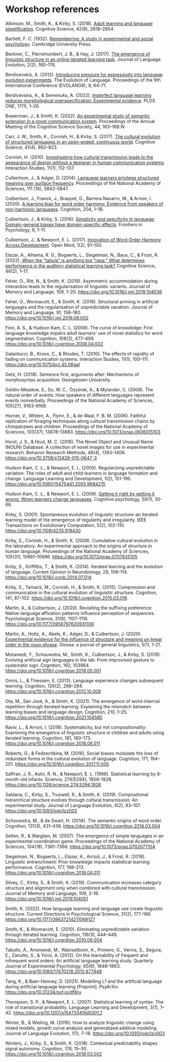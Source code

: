 # Workshop references

Atkinson, M., Smith, K., & Kirby, S. (2018). [Adult learning and language simplification](https://doi.org/10.1111/cogs.12686). Cognitive Science, 42(8), 2818–2854.

Bartlett, F. C. (1932). [Remembering: A study in experimental and social psychology](https://doi.org/10.1017/CBO9780511759185). Cambridge University Press.

Beckner, C., Pierrehumbert, J. B., & Hay, J. (2017). [The emergence of linguistic structure in an online iterated learning task](https://doi.org/10.1093/jole/lzx001). Journal of Language Evolution, 2(2), 160–176.

Berdicevskis, A. (2012). [Introducing pressure for expressivity into language evolution experiments](https://doi.org/10.1142/9789814401500_0009). The Evolution of Language. Proceedings of the 9th International Conference (EVOLANG9), 9, 64–71.

Berdicevskis, A., & Semenuks, A. (2022). [Imperfect language learning reduces morphological overspecification: Experimental evidence](https://doi.org/10.1371/journal.pone.0262876). PLOS ONE, 17(1), 1–26.

Bowerman, J., & Smith, K. (2022). [An experimental study of semantic extension in a novel communication system](https://escholarship.org/uc/item/3x3398ct). Proceedings of the Annual Meeting of the Cognitive Science Society, 44, 163–169.W

Carr, J. W., Smith, K., Cornish, H., & Kirby, S. (2017). [The cultural evolution of structured languages in an open-ended, continuous world](https://doi.org/10.1111/cogs.12371). Cognitive Science, 41(4), 892–923.

Cornish, H. (2010). [Investigating how cultural transmission leads to the appearance of design without a designer in human communication systems](https://doi.org/10.1075/is.11.1.02cor). Interaction Studies, 11(1), 112–137.

Culbertson, J., & Adger, D. (2014). [Language learners privilege structured meaning over surface frequency](https://www.pnas.org/doi/abs/10.1073/pnas.1320525111). Proceedings of the National Academy of Sciences, 111 (16), 5842–5847.

Culbertson, J., Franck, J., Braquet, G., Barrera Navarro, M., & Arnon, I. (2020). [A learning bias for word order harmony: Evidence from speakers of non-harmonic languages](https://doi.org/10.1016/j.cognition.2020.104392). Cognition, 204, 1–18.

Culbertson, J., & Kirby, S. (2016). [Simplicity and specificity in language: Domain-general biases have domain-specific effects](https://doi.org/10.3389/fpsyg.2015.01964). Frontiers in Psychology, 6, 1–11.

Culbertson, J., & Newport, E. L. (2017). [Innovation of Word Order Harmony Across Development](https://doi.org/10.1162/opmi_a_00010). Open Mind, 1(2), 91–100.

Elazar, A., Alhama, R. G., Bogaerts, L., Siegelman, N., Baus, C., & Frost, R. (2022).[ When the “tabula” is anything but “rasa:” What determines performance in the auditory statistical learning task?](https://doi.org/10.1111/cogs.13102) Cognitive Science, 46(2), 1–17. 

Fehér, O., Ritt, N., & Smith, K. (2019). Asymmetric accommodation during interaction leads to the regularisation of linguistic variants. Journal of Memory and Language, 109, 1–20. https://doi.org/10.1016/j.jml.2019.104036

Fehér, O., Wonnacott, E., & Smith, K. (2016). Structural priming in artificial languages and the regularisation of unpredictable variation. Journal of Memory and Language, 91, 158–180. https://doi.org/10.1016/j.jml.2016.06.002

Finn, A. S., & Hudson Kam, C. L. (2008). The curse of knowledge: First language knowledge impairs adult learners’ use of novel statistics for word segmentation. Cognition, 108(2), 477–499. https://doi.org/10.1016/j.cognition.2008.04.002

Galantucci, B., Kroos, C., & Rhodes, T. (2010). The effects of rapidity of fading on communication systems. Interaction Studies, 11(1), 100–111. https://doi.org/10.1075/bct.45.06gal

Getz, H. (2018). Sentence first, arguments after: Mechanisms of morphosyntax acquisition. Georgetown University.

Goldin-Meadow, S., So, W. C., Özyürek, A., & Mylander, C. (2008). The natural order of events: How speakers of different languages represent events nonverbally. Proceedings of the National Academy of Sciences, 105(27), 9163–9168.

Horner, V., Whiten, A., Flynn, E., & de Waal, F. B. M. (2006). Faithful replication of foraging techniques along cultural transmission chains by chimpanzees and children. Proceedings of the National Academy of Sciences, 103(37), 13878–13883. https://doi.org/10.1073/pnas.0606015103

Horst, J. S., & Hout, M. C. (2016). The Novel Object and Unusual Name (NOUN) Database: A collection of novel images for use in experimental research. Behavior Research Methods, 48(4), 1393–1409. https://doi.org/10.3758/s13428-015-0647-3

Hudson Kam, C. L., & Newport, E. L. (2005). Regularizing unpredictable variation: The roles of adult and child learners in language formation and change. Language Learning and Development, 1(2), 151–195. https://doi.org/10.1080/15475441.2005.9684215

Hudson Kam, C. L., & Newport, E. L. (2009). [Getting it right by getting it wrong: When learners change languages](https://www.sciencedirect.com/science/article/pii/S0010028509000048). Cognitive psychology, 59(1), 30-66.

Kirby, S. (2001). Spontaneous evolution of linguistic structure-an iterated learning model of the emergence of regularity and irregularity. IEEE Transactions on Evolutionary Computation, 5(2), 102–110. https://doi.org/10.1109/4235.918430

Kirby, S., Cornish, H., & Smith, K. (2008). Cumulative cultural evolution in the laboratory: An experimental approach to the origins of structure in human language. Proceedings of the National Academy of Sciences, 105(31), 10681–10686. https://doi.org/10.1073/pnas.0707835105

Kirby, S., Griffiths, T., & Smith, K. (2014). Iterated learning and the evolution of language. Current Opinion in Neurobiology, 28, 108–114. https://doi.org/10.1016/j.conb.2014.07.014

Kirby, S., Tamariz, M., Cornish, H., & Smith, K. (2015). Compression and communication in the cultural evolution of linguistic structure. Cognition, 141, 87–102. https://doi.org/10.1016/j.cognition.2015.03.016

Martin, A., & Culbertson, J. (2020). Revisiting the suffixing preference: Native-language affixation patterns influence perception of sequences. Psychological Science, 31(9), 1107–1116. https://doi.org/10.1177/0956797620931108

Martin, A., Holtz, A., Abels, K., Adger, D., & Culbertson, J. (2020). [Experimental evidence for the influence of structure and meaning on linear order in the noun phrase](https://www.glossa-journal.org/article/id/5345/). Glossa: a journal of general linguistics, 5(1), 1-21.

Motamedi, Y., Schouwstra, M., Smith, K., Culbertson, J., & Kirby, S. (2019). Evolving artificial sign languages in the lab: From improvised gesture to systematic sign. Cognition, 192, 103964. https://doi.org/10.1016/j.cognition.2019.05.001

Onnis, L., & Thiessen, E. (2013). Language experience changes subsequent learning. Cognition, 126(2), 268–284. https://doi.org/10.1016/j.cognition.2012.10.008

Ota, M., San José, A., & Smith, K. (2021). The emergence of word-internal repetition through iterated learning: Explaining the mismatch between learning biases and language design. Cognition, 210, 1–25. https://doi.org/10.1016/j.cognition.2021.104585

Raviv, L., & Arnon, I. (2018). Systematicity, but not compositionality: Examining the emergence of linguistic structure in children and adults using iterated learning. Cognition, 181, 160–173. https://doi.org/10.1016/j.cognition.2018.08.011

Roberts, G., & Fedzechkina, M. (2018). Social biases modulate the loss of redundant forms in the cultural evolution of language. Cognition, 171, 194–201. https://doi.org/10.1016/j.cognition.2017.11.005

Saffran, J. R., Aslin, R. N., & Newport, E. L. (1996). Statistical learning by 8-month-old infants. Science, 274(5294), 1926–1928. https://doi.org/10.1126/science.274.5294.1926

Saldana, C., Kirby, S., Truswell, R., & Smith, K. (2019). Compositional hierarchical structure evolves through cultural transmission: An experimental study. Journal of Language Evolution, 4(2), 83–107. https://doi.org/10.1093/jole/lzz002

Schouwstra, M., & de Swart, H. (2014). The semantic origins of word order. Cognition, 131(3), 431–436. https://doi.org/10.1016/j.cognition.2014.03.004

Selten, R., & Warglien, M. (2007). The emergence of simple languages in an experimental coordination game. Proceedings of the National Academy of Sciences, 104(18), 7361–7366. https://doi.org/10.1073/pnas.0702077104

Siegelman, N., Bogaerts, L., Elazar, A., Arciuli, J., & Frost, R. (2018). Linguistic entrenchment: Prior knowledge impacts statistical learning performance. Cognition, 177, 198–213. https://doi.org/10.1016/j.cognition.2018.04.011

Silvey, C., Kirby, S., & Smith, K. (2019). Communication increases category structure and alignment only when combined with cultural transmission. Journal of Memory and Language, 109, 2–16. https://doi.org/10.1016/j.jml.2019.104051

Smith, K. (2022). How language learning and language use create linguistic structure. Current Directions in Psychological Science, 31(2), 177–186. https://doi.org/10.1177/09637214211068127

Smith, K., & Wonnacott, E. (2010). Eliminating unpredictable variation through iterated learning. Cognition, 116(3), 444–449. https://doi.org/10.1016/j.cognition.2010.06.004

Tabullo, Á., Arismendi, M., Wainselboim, A., Primero, G., Vernis, S., Segura, E., Zanutto, S., & Yorio, A. (2012). On the learnability of frequent and infrequent word orders: An artificial language learning study. Quarterly Journal of Experimental Psychology, 65(9), 1848–1863. https://doi.org/10.1080/17470218.2012.677848

Tang, K., & Baer-Henney, D. (2021). Modelling L1 and the artificial language during artificial language learning [Preprint]. PsyArXiv. https://doi.org/10.31234/osf.io/df8ru

Thompson, S. P., & Newport, E. L. (2007). Statistical learning of syntax: The role of transitional probability. Language Learning and Development, 3(1), 1–42. https://doi.org/10.1207/s15473341lld0301_1

Winter, B., & Wieling, M. (2016). How to analyze linguistic change using mixed models, growth curve analysis and generalized additive modeling. Journal of Language Evolution, 1(1), 7–18. https://doi.org/10.1093/jole/lzv003

Winters, J., Kirby, S., & Smith, K. (2018). Contextual predictability shapes signal autonomy. Cognition, 176, 15–30. https://doi.org/10.1016/j.cognition.2018.03.002
